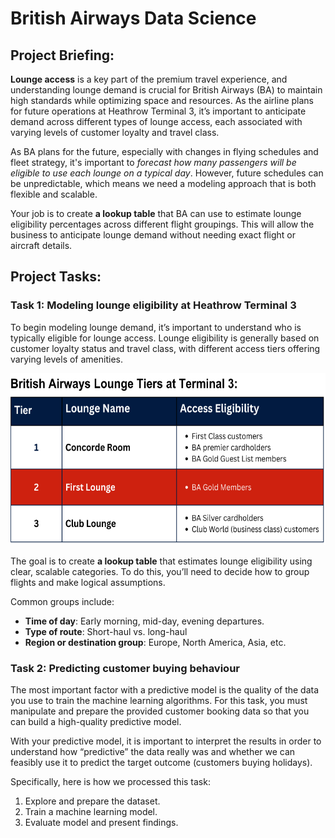 # British Airways Data Science

## Project Briefing:

**Lounge access** is a key part of the premium travel experience, and understanding lounge demand is crucial for British Airways (BA) to maintain high standards while optimizing space and resources. As the airline plans for future operations at Heathrow Terminal 3, it’s important to anticipate demand across different types of lounge access, each associated with varying levels of customer loyalty and travel class.

As BA plans for the future, especially with changes in flying schedules and fleet strategy, it's important to _forecast how many passengers will be eligible to use each lounge on a typical day_. However, future schedules can be unpredictable, which means we need a modeling approach that is both flexible and scalable.

Your job is to create **a lookup table** that BA can use to estimate lounge eligibility percentages across different flight groupings. This will allow the business to anticipate lounge demand without needing exact flight or aircraft details.

## Project Tasks:

### Task 1: Modeling lounge eligibility at Heathrow Terminal 3

To begin modeling lounge demand, it’s important to understand who is typically eligible for lounge access. Lounge eligibility is generally based on customer loyalty status and travel class, with different access tiers offering varying levels of amenities.

<p align="center">
  <img title="BA Lounge Tiers" alt="Alt text" src="/Assets/BA-Lounge eligibility.png" width="600" height="275">

The goal is to create **a lookup table** that estimates lounge eligibility using clear, scalable categories. To do this, you’ll need to decide how to group flights and make logical assumptions.

Common groups include: 
- **Time of day**: Early morning, mid-day, evening departures.
- **Type of route**: Short-haul vs. long-haul
- **Region or destination group**: Europe, North America, Asia, etc.

### Task 2: Predicting customer buying behaviour

The most important factor with a predictive model is the quality of the data you use to train the machine learning algorithms. For this task, you must manipulate and prepare the provided customer booking data so that you can build a high-quality predictive model.

With your predictive model, it is important to interpret the results in order to understand how “predictive” the data really was and whether we can feasibly use it to predict the target outcome (customers buying holidays).

Specifically, here is how we processed this task: 
1. Explore and prepare the dataset.
2. Train a machine learning model.
3. Evaluate model and present findings. 
